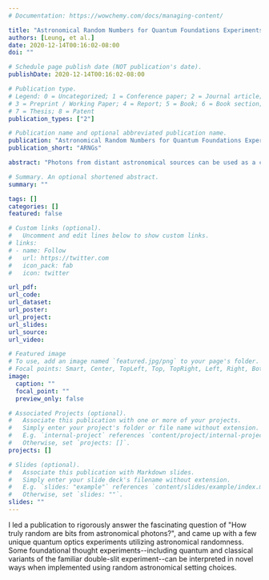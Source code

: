 ```yaml
---
# Documentation: https://wowchemy.com/docs/managing-content/

title: "Astronomical Random Numbers for Quantum Foundations Experiments"
authors: [Leung, et al.]
date: 2020-12-14T00:16:02-08:00
doi: ""

# Schedule page publish date (NOT publication's date).
publishDate: 2020-12-14T00:16:02-08:00

# Publication type.
# Legend: 0 = Uncategorized; 1 = Conference paper; 2 = Journal article;
# 3 = Preprint / Working Paper; 4 = Report; 5 = Book; 6 = Book section;
# 7 = Thesis; 8 = Patent
publication_types: ["2"]

# Publication name and optional abbreviated publication name.
publication: "Astronomical Random Numbers for Quantum Foundations Experiments"
publication_short: "ARNGs"

abstract: "Photons from distant astronomical sources can be used as a classical source of randomness to improve fundamental tests of quantum nonlocality, wave-particle duality, and local realism through Bell's inequality and delayed-choice quantum eraser tests inspired by Wheeler's cosmic-scale Mach-Zehnder interferometer gedanken experiment. Such sources of random numbers may also be useful for information-theoretic applications such as key distribution for quantum cryptography. Building on the design of an astronomical random number generator developed for the recent cosmic Bell experiment [Handsteiner et al. Phys. Rev. Lett. 118, 060401 (2017)], in this paper we report on the design and characterization of a device that, with 20-nanosecond latency, outputs a bit based on whether the wavelength of an incoming photon is greater than or less than ≈ 700 nm. Using the one-meter telescope at the Jet Propulsion Laboratory Table Mountain Observatory, we generated random bits from astronomical photons in both color channels from 50 stars of varying color and magnitude, and from 12 quasars with redshifts up to z = 3.9 . With stars, we achieved bit rates of ∼ 1 × 10^6 Hz / m 2 , limited by saturation of our single-photon detectors, and with quasars of magnitudes between 12.9 and 16, we achieved rates between ∼ 10^2 and 2 × 10^3 Hz / m 2 . For bright quasars, the resulting bitstreams exhibit sufficiently low amounts of statistical predictability as quantified by the mutual information. In addition, a sufficiently high fraction of bits generated are of true astronomical origin in order to address both the locality and freedom-of-choice loopholes when used to set the measurement settings in a test of the Bell-CHSH inequality."

# Summary. An optional shortened abstract.
summary: ""

tags: []
categories: []
featured: false

# Custom links (optional).
#   Uncomment and edit lines below to show custom links.
# links:
# - name: Follow
#   url: https://twitter.com
#   icon_pack: fab
#   icon: twitter

url_pdf:
url_code:
url_dataset:
url_poster:
url_project:
url_slides:
url_source:
url_video:

# Featured image
# To use, add an image named `featured.jpg/png` to your page's folder. 
# Focal points: Smart, Center, TopLeft, Top, TopRight, Left, Right, BottomLeft, Bottom, BottomRight.
image:
  caption: ""
  focal_point: ""
  preview_only: false

# Associated Projects (optional).
#   Associate this publication with one or more of your projects.
#   Simply enter your project's folder or file name without extension.
#   E.g. `internal-project` references `content/project/internal-project/index.md`.
#   Otherwise, set `projects: []`.
projects: []

# Slides (optional).
#   Associate this publication with Markdown slides.
#   Simply enter your slide deck's filename without extension.
#   E.g. `slides: "example"` references `content/slides/example/index.md`.
#   Otherwise, set `slides: ""`.
slides: ""
---
```

I led a publication to rigorously answer the fascinating question of "How truly random are bits from astronomical photons?", and came up with a few unique quantum optics experiments utilizing astronomical randomness. Some foundational thought experiments--including quantum and classical variants of the familiar double-slit experiment--can be interpreted in novel ways when implemented using random astronomical setting choices.
